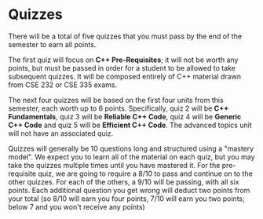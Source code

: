 # Quizzes

There will be a total of five quizzes that you must pass by the end of the semester to earn all points.

The first quiz will focus on **C++ Pre-Requisites**; it will not be worth any points, but must be passed in order for a student to be allowed to take subsequent quizzes.  It will be composed entirely of C++ material drawn from CSE 232 or CSE 335 exams.

The next four quizzes will be based on the first four units from this semester, each worth up to 6 points.  Specifically, quiz 2 will be **C++ Fundamentals**, quiz 3 will be **Reliable C++ Code**, quiz 4 will be **Generic C++ Code** and quiz 5 will be **Efficient C++ Code**.  The advanced topics unit will not have an associated quiz.

Quizzes will generally be 10 questions long and structured using a "mastery model".  We expect you to learn all of the material on each quiz, but you may take the quizzes multiple times until you have mastered it.  For the pre-requisite quiz, we are going to require a 8/10 to pass and continue on to the other quizzes.  For each of the others, a 9/10 will be passing, with all six points.  Each additional question you get wrong will deduct two points from your total (so 8/10 will earn you four points, 7/10 will earn you two points; below 7 and you won't receive any points)